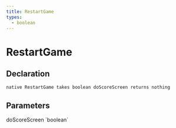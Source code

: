 ```yaml
---
title: RestartGame
types:
  - boolean
---
```


# RestartGame

## Declaration

```
native RestartGame takes boolean doScoreScreen returns nothing
```

## Parameters
<dl>
  <dt>doScoreScreen `boolean`</dt>
  <dd></dd>
</dl>